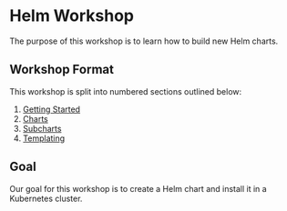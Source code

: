 # Helm Workshop

The purpose of this workshop is to learn how to build new Helm charts.

## Workshop Format

This workshop is split into numbered sections outlined below:
1. [Getting Started](01-getting-started/)
1. [Charts](02-charts/)
1. [Subcharts](03-subcharts/)
1. [Templating](04-templating/)

## Goal

Our goal for this workshop is to create a Helm chart and install it in a Kubernetes cluster.
